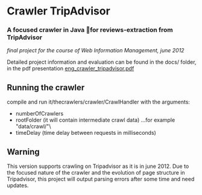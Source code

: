 # Crawler TripAdvisor #
###  A focused crawler in Java for reviews-extraction from TripAdvisor ###
*final project for the course of Web Information Management, june 2012*

Detailed project information and evaluation can be found in the docs/ folder, in the pdf presentation [eng_crawler_tripadvisor.pdf](docs/eng_crawler_tripadvisor.pdf)

## Running the crawler ##

compile and run it/thecrawlers/crawler/CrawlHandler  with the arguments:

-  numberOfCrawlers
-  rootFolder (it will contain intermediate crawl data) ...for example "data/crawl/"\\
-  timeDelay (time delay between requests in milliseconds)

## Warning ##
This version supports crawling on Tripadvisor as it is in june 2012.
Due to the focused nature of the crawler and the evolution of page structure in Tripadvisor, this project will output parsing errors after some time and need updates.
